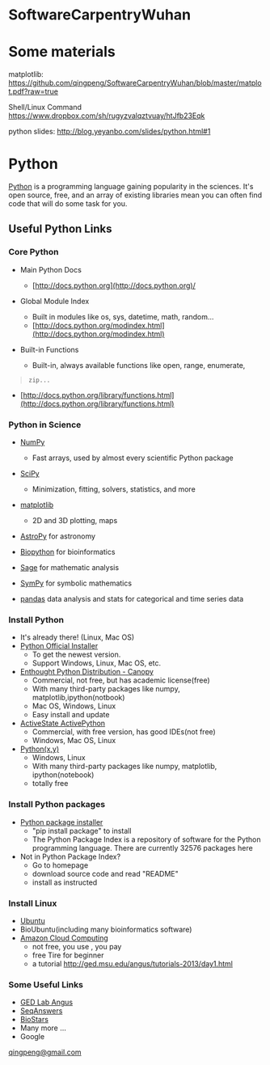 SoftwareCarpentryWuhan
======================

Some materials
=====================
matplotlib:
https://github.com/qingpeng/SoftwareCarpentryWuhan/blob/master/matplot.pdf?raw=true

Shell/Linux Command
https://www.dropbox.com/sh/rugyzvalqztvuay/htJfb23Eqk

python slides:
http://blog.yeyanbo.com/slides/python.html#1


Python
======

[Python](http://www.python.org) is a programming language gaining
popularity in the sciences. It's open source, free, and an array of
existing libraries mean you can often find code that will do some task
for you.

Useful Python Links
-------------------

### Core Python

 - Main Python Docs
   - [http://docs.python.org](http://docs.python.org)/

 - Global Module Index
   - Built in modules like os, sys, datetime, math, random...
   - [http://docs.python.org/modindex.html](http://docs.python.org/modindex.html)
 - Built-in Functions
   - Built-in, always available functions like open, range, enumerate,
>     zip...
   - [http://docs.python.org/library/functions.html](http://docs.python.org/library/functions.html)

### Python in Science

 - [NumPy](http://numpy.scipy.org/)
   - Fast arrays, used by almost every scientific Python package

 - [SciPy](http://www.scipy.org/)
   - Minimization, fitting, solvers, statistics, and more

 - [matplotlib](http://matplotlib.sourceforge.net/)
   - 2D and 3D plotting, maps

 - [AstroPy](http://astropy.org) for astronomy
 - [Biopython](http://biopython.org/wiki/Biopython) for bioinformatics
 - [Sage](http://www.sagemath.org/) for mathematic analysis
 - [SymPy](http://sympy.org/en/index.html) for symbolic mathematics
 - [pandas](http://pandas.pydata.org/) data analysis and stats for
    categorical and time series data

### Install Python

 - It's already there! (Linux, Mac OS)
 - [Python Official Installer](http://www.python.org/)
   - To get the newest version.
   - Support Windows, Linux, Mac OS, etc.
 - [Enthought Python Distribution - Canopy](https://www.enthought.com/)
   - Commercial, not free, but has academic license(free)
   - With many third-party packages like numpy, matplotlib,ipython(notbook)
   - Mac OS, Windows, Linux
   - Easy install and update
 - [ActiveState ActivePython](http://www.activestate.com/activepython/)
   - Commercial, with free version, has good IDEs(not free)
   - Windows, Mac OS, Linux
 - [Python(x,y)](https://code.google.com/p/pythonxy/)
   - Windows, Linux
   - With many third-party packages like numpy, matplotlib, ipython(notebook)
   - totally free

### Install Python packages

 - [Python package installer](https://pypi.python.org/pypi)
   - "pip install package" to install
   - The Python Package Index is a repository of software for the Python programming language. There are currently 32576 packages here
 - Not in Python Package Index?
   - Go to homepage
   - download source code and read "README"
   - install as instructed
   

### Install Linux

 - [Ubuntu](http://www.ubuntu.com/)
 - BioUbuntu(including many bioinformatics software)
 - [Amazon Cloud Computing](http://aws.amazon.com/ec2/)
   - not free, you use , you pay
   - free Tire for beginner
   - a tutorial http://ged.msu.edu/angus/tutorials-2013/day1.html

### Some Useful Links

 - [GED Lab Angus](http://ged.msu.edu/angus/index.html)
 - [SeqAnswers](http://seqanswers.com/)
 - [BioStars](http://www.biostars.org/)
 - Many more ...
 - Google

qingpeng@gmail.com


 


